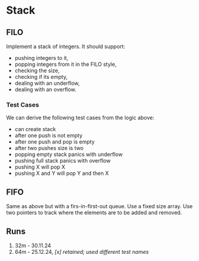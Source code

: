 # Stack

## FILO

Implement a stack of integers. It should support:

- pushing integers to it,
- popping integers from it in the FILO style,
- checking the size,
- checking if its empty,
- dealing with an underflow,
- dealing with an overflow.

### Test Cases

We can derive the following test cases from the logic above:

- can create stack
- after one push is not empty
- after one push and pop is empty
- after two pushes size is two
- popping empty stack panics with underflow
- pushing full stack panics with overflow
- pushing X will pop X
- pushing X and Y will pop Y and then X

## FIFO

Same as above but with a firs-in-first-out queue. Use a fixed size array. Use two pointers to track where the elements are to be added and removed.

## Runs

1. 32m - 30.11.24
1. 64m - 25.12.24, *[x] retained; used different test names*